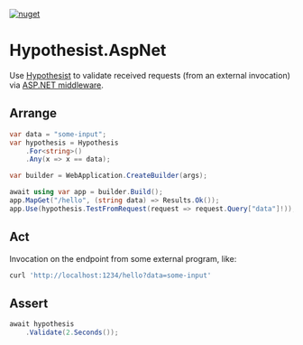 [![nuget](https://img.shields.io/nuget/v/Hypothesist.AspNet.svg)](https://www.nuget.org/packages/Hypothesist.AspNet/)

# Hypothesist.AspNet

Use [Hypothesist](https://nuget.org/packages/hypothesist) to validate received requests (from an external invocation) via [ASP.NET middleware](https://learn.microsoft.com/en-us/aspnet/core/fundamentals/middleware/).

## Arrange

```c#
var data = "some-input"; 
var hypothesis = Hypothesis
    .For<string>()
    .Any(x => x == data);
```

```c#
var builder = WebApplication.CreateBuilder(args);

await using var app = builder.Build();
app.MapGet("/hello", (string data) => Results.Ok());
app.Use(hypothesis.TestFromRequest(request => request.Query["data"]!));
```

## Act

Invocation on the endpoint from some external program, like:

```bash
curl 'http://localhost:1234/hello?data=some-input'
```

## Assert

```c#
await hypothesis
    .Validate(2.Seconds());
```
